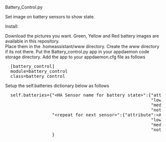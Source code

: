 Battery_Control.py

  Set image on battery sensors to show state.

  Install:

  Download the pictures you want.  Green, Yellow and Red battery images 
  are available in this repository.  
  Place them in the .homeassistant/www directory.  Create the www directory if its not there.
  Put the Battery_control.py app in your appdaemon code storage directory.
  Add the app to your appdaemon.cfg file as follows
<pre>
  [battery_control]
  module=battery_control
  class=battery_control
</pre>
  Setup the self.batteries dictionary below as follows
  <pre>
  self.batteries={"&LTHA Sensor name for battery state&GT":{"attribute":"&LTAttribute name (None if it's the default state for the sensor&GT",
                                                        "low":&LTlow level&GT,
                                                        "med":&LTmedium level&GT,
                                                        "notify":"&LTemail address to notify on low level&GT"},
                  "&LTrepeat for next sensor&GT":{"attribute":&LTAttribute name (None if it's the default state for the sensor&GT",
                                                        "low":&LTlow level&GT,
                                                        "med":&LTmedium level&GT,
                                                        "notify":"&LTemail address to notify on low level&GT"}
                  }
                  </pre>

